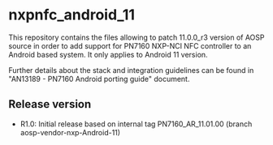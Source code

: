 # nxpnfc_android_11

This repository contains the files allowing to patch 11.0.0_r3 version of AOSP source in order to add support for PN7160 NXP-NCI NFC controller to an Android based system.
It only applies to Android 11 version.

Further details about the stack and integration guidelines can be found in "AN13189 - PN7160 Android porting guide" document.

Release version
---------------
 * R1.0: Initial release based on internal tag PN7160_AR_11.01.00 (branch aosp-vendor-nxp-Android-11)
